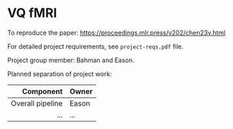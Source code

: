 # VQ fMRI

To reproduce the paper: https://proceedings.mlr.press/v202/chen23v.html 

For detailed project requirements, see `project-reqs.pdf` file.

Project group member: Bahman and Eason.

Planned separation of project work:

| Component | Owner |
| ---:|:---|
| Overall pipeline | Eason |
| ... | ... |

